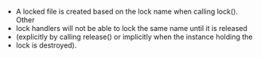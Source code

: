  * A locked file is created based on the lock name when calling lock(). Other
 * lock handlers will not be able to lock the same name until it is released
 * (explicitly by calling release() or implicitly when the instance holding the
 * lock is destroyed).